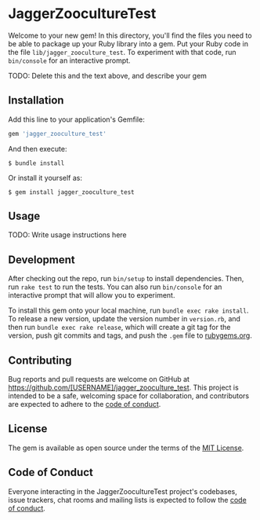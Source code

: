 # JaggerZoocultureTest

Welcome to your new gem! In this directory, you'll find the files you need to be able to package up your Ruby library into a gem. Put your Ruby code in the file `lib/jagger_zooculture_test`. To experiment with that code, run `bin/console` for an interactive prompt.

TODO: Delete this and the text above, and describe your gem

## Installation

Add this line to your application's Gemfile:

```ruby
gem 'jagger_zooculture_test'
```

And then execute:

    $ bundle install

Or install it yourself as:

    $ gem install jagger_zooculture_test

## Usage

TODO: Write usage instructions here

## Development

After checking out the repo, run `bin/setup` to install dependencies. Then, run `rake test` to run the tests. You can also run `bin/console` for an interactive prompt that will allow you to experiment.

To install this gem onto your local machine, run `bundle exec rake install`. To release a new version, update the version number in `version.rb`, and then run `bundle exec rake release`, which will create a git tag for the version, push git commits and tags, and push the `.gem` file to [rubygems.org](https://rubygems.org).

## Contributing

Bug reports and pull requests are welcome on GitHub at https://github.com/[USERNAME]/jagger_zooculture_test. This project is intended to be a safe, welcoming space for collaboration, and contributors are expected to adhere to the [code of conduct](https://github.com/[USERNAME]/jagger_zooculture_test/blob/master/CODE_OF_CONDUCT.md).


## License

The gem is available as open source under the terms of the [MIT License](https://opensource.org/licenses/MIT).

## Code of Conduct

Everyone interacting in the JaggerZoocultureTest project's codebases, issue trackers, chat rooms and mailing lists is expected to follow the [code of conduct](https://github.com/[USERNAME]/jagger_zooculture_test/blob/master/CODE_OF_CONDUCT.md).
